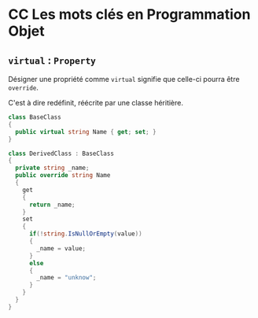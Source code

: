 # CC Les mots clés en Programmation Objet

## `virtual` : `Property`

Désigner une propriété comme `virtual` signifie que celle-ci pourra être `override`.

C'est à dire redéfinit, réécrite par une classe héritière.

```cs
class BaseClass
{
  public virtual string Name { get; set; }
}
```

```cs
class DerivedClass : BaseClass
{
  private string _name;
  public override string Name
  {
    get
    {
      return _name;
    }
    set
    {
      if(!string.IsNullOrEmpty(value))
      {
        _name = value;
      }
      else
      {
        _name = "unknow";
      }
    }
  }
}
```

